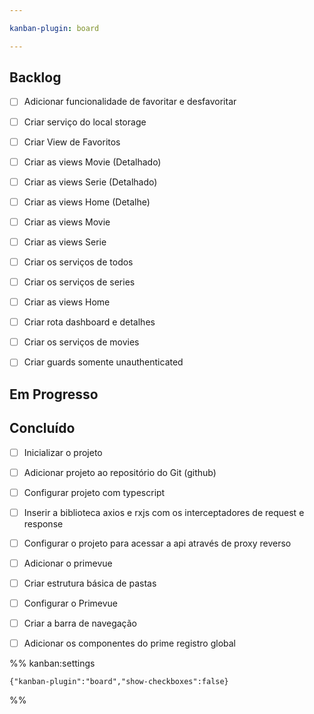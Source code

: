 ```yaml
---

kanban-plugin: board

---
```


## Backlog

- [ ] Adicionar funcionalidade de favoritar e desfavoritar
- [ ] Criar serviço do local storage
- [ ] Criar View de Favoritos
- [ ] Criar as views Movie (Detalhado)
- [ ] Criar as views Serie (Detalhado)
- [ ] Criar as views Home (Detalhe)
- [ ] Criar as views Movie
- [ ] Criar as views Serie
- [ ] Criar os serviços de todos
- [ ] Criar os serviços de series
- [ ] Criar as views Home
- [ ] Criar rota dashboard e detalhes
- [ ] Criar os serviços de movies
- [ ] Criar guards somente unauthenticated


## Em Progresso



## Concluído

- [ ] Inicializar o projeto
- [ ] Adicionar projeto ao repositório do Git (github)
- [ ] Configurar projeto com typescript
- [ ] Inserir a biblioteca axios e rxjs com os interceptadores de request e response
- [ ] Configurar o projeto para acessar a api através de proxy reverso
- [ ] Adicionar o primevue
- [ ] Criar estrutura básica de pastas
- [ ] Configurar o Primevue
- [ ] Criar a barra de navegação
- [ ] Adicionar os componentes do prime registro global




%% kanban:settings
```
{"kanban-plugin":"board","show-checkboxes":false}
```
%%